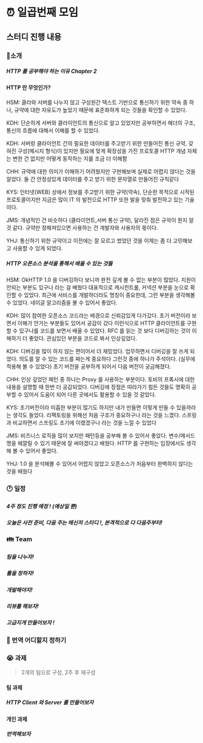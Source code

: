 # :alarm_clock: 일곱번째 모임

## 스터디 진행 내용

### :movie_camera:소개

##### HTTP 를 공부해야 하는 이유 Chapter 2

#### HTTP 란 무엇인가?

HSM: 클라와 서버를 나누지 않고 구성원간 텍스트 기반으로 통신하기 위한 약속 중 하나, 규약에 대한 자유도가 높았기 때문에 표준화하게 되는 것들을
확인할 수 있었다.

KDH: 단순하게 서버와 클라이언트의 통신으로 알고 있었지만 공부하면서 헤더의 구조, 통신의 흐름에 대해서 이해를 할 수 있었다.

KDH: 서버랑 클라이언트 간의 필요한 데이터를 주고받기 위한 만들어진 통신 규약, 갖혀진 구성(메시지 형식)이 있지만 필요에 맞게 확장성을 가진 프로토콜
HTTP 개념 자체는 변한 건 없지만 어떻게 동작하는 지를 조금 더 이해함

CHH: 규약에 대한 의미가 이해하기 어려웠지만 구현해보며 실제로 어렵지 않다는 것을 알았다. 둘 간 안정성있게 데이터를 주고 받기 위한 문자열로 만들어진 규칙같다

KYS: 인터넷(WEB) 상에서 정보를 주고받기 위한 규약(약속), 단순한 목적으로 시작된 프로토콜이지만 지금은 많이 IT 의 발전으로 HTTP 또한 발을 맞춰 발전하고 있는 기술이다.

JMS: 개념적인 건 비슷하다 (클라이언트,서버 통신 규약), 달라진 점은 규악이 뭔지 알 것 같다.
규약만 정해져있으면 사용하는 건 개발자와 사용자의 몫이다.

YHJ: 통신하기 위한 규약이고 이전에는 잘 모르고 썼었던 것을 이제는 좀 더 고민해보고 사용할 수 있게 되었다.

##### HTTP 오픈소스 분석을 통해서 배울 수 있는 것들

HSM: OkHTTP 1.0 을 디버깅하다 보니까 완전 깊게 볼 수 없는 부분이 많았다. 지원이 안되는 부분도 있구나 라는 걸 배웠다
대표적으로 캐시컨트롤, 커넥션 부분을 눈으로 확인할 수 있었다.
최근에 서비스를 개발하더라도 명칭이 중요한데, 그런 부분을 생각해볼 수 있었다. 네이글 알고리즘을 볼 수 있어서 좋았다.

KDH: 많이 참여한 오픈소스 코드라는 배경으로 신뢰감있게 다가갔다. 초기 버전이라 보면서 이해가 안가는 부분들도 있어서 공감이 갔다
이런식으로 HTTP 클라이언트를 구현할 수 있구나를 코드를 보면서 배울 수 있었다. 
RFC 를 읽는 것 보다 디버깅하는 것이 이해하기 더 좋았다. 관심있던 부분을 코드로 봐서 인상깊었다.

KDH: 디버깅을 많이 하지 않는 편이어서 더 재밌었다. 업무하면서 디버깅을 잘 쓰게 되었다. 의도를 알 수 있는 코드를 짜는게 중요하다
그런것 중에 하나가 주석이다. (실무에 적용해 볼 수 있었다) 초기 버전을 공부하게 되어서 다음 버전이 궁금해졌다.

CHH: 인상 깊었던 패턴 중 하나는 Proxy 를 사용하는 부분이다. 토비의 프록시에 대한 내용을 설명할 때 한번 더 공감되었다.
디버깅에 장점은 따라가기 힘든 것들도 명확히 공부할 수 있어서 도움이 되어 다른 곳에서도 활용할 수 있을 것 같았다.

KYS: 초기버전이라 미흡한 부분이 많기도 하지만 내가 만들면 이렇게 만들 수 있을까라는 생각도 들었다. 리팩토링을 위해선 처음 구조가 중요하구나 라는 것을 느꼈다.
스프링과 비교하면서 스프링도 초기에 이랬겠구나 라는 것을 느낄 수 있었다

JMS: 비즈니스 로직을 많이 보지만 패턴등을 공부해 볼 수 있어서 좋았다. 변수/메서드 명을 헤깔릴 수 있기 때문에 잘 써야겠다고 배웠다.
HTTP 를 구현하는 입장에서도 생각해 볼 수 있어서 좋았다.

YHJ: 1.0 을 분석해볼 수 있어서 어렵지 않았고 오픈소스가 처음부터 완벽하지 않다는 것을 배웠다

### :clock1: 일정

##### 4주 정도 진행 예정 ! (예상일 뿐)

##### 오늘은 사전 준비, 다음 주는 메신저 스터디 !, 본격적으로 다 다음주부터!

### :family: Team

##### 팀을 나누자!

##### 룰을 정하자!

##### 개발해야지!

##### 리뷰를 해보자!

##### 고급지게 만들어보자 !

### :page_with_curl: 번역 어디할지 정하기

### :sob: 과제

> 2개의 팀으로 구성, 2주 후 재구성

#### 팀 과제

##### HTTP Client 와 Server 를 만들어보자

#### 개인 과제

##### 번역해보자
